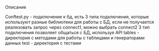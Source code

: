 Описание

Conftest.py - подключение к бд, есть 3 типа подключения, которые используют разные библиотеки
для работы с БД, если не получается реализовать запрос через connect1, можно выбрать connect2
3 тип подключения позволяет общаться с БД, используя API
tables - директория с методами для работы с таблицами и генераторами данных
test - директория с тестами